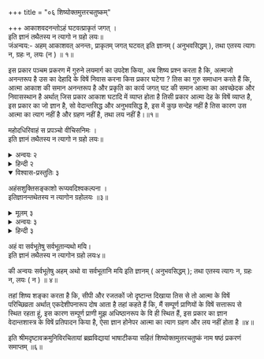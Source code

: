+++
title = "०६ शिष्योक्तमुत्तरचतुष्कम्"

+++
आकाशवदनन्तोऽहं घटवत्प्राकृतं जगत् ।  
इति ज्ञानं तथैतस्य न त्यागो न ग्रहो लयः॥  
जंअन्वय:- अहम् आकाशवत् अनन्तः, प्राकृतम् जगत् घटवत् इति ज्ञानम् ( अनुभवसिद्धम् ), तथा एतस्य त्यागः न, ग्रहः न, लयः (न ) ॥ १॥  
  
इस प्रकार पञ्चम प्रकरण में गुरुने लयमार्ग का उपदेश किया, अब शिष्य प्रश्न करता है कि, अत्माजो अनन्तरूप है उस का देहादि के विषें निवास करना किस प्रकार घटेगा ? तिस का गुरु समाधान करते हैं कि, आत्मा आकाश की समान अनन्तरूप है और प्रकृति का कार्य जगत् घट की समान आत्मा का अवच्छेदक और निवासस्थान है अर्थात् जिस प्रकार आकाश घटादि में व्याप्त होता है तिसी प्रकार आत्मा देह के विषें व्याप्त है, इस प्रकार का जो ज्ञान है, सो वेदान्तसिद्ध और अनुभवसिद्ध है, इस में कुछ सन्देह नहीं है तिस कारण उस आत्मा का त्याग नहीं है और ग्रहण नहीं है, तथा लय नहीं है।॥१॥  
  
महोदधिरिवाहं स प्रपञ्चो वीचिसनिमः ।  
इति ज्ञानं तथैतस्य न त्यागो न ग्रहो लयः॥  
<details><summary>अन्वयः २</summary>

सः अहम् महोदधिः इव, प्रपञ्चः वीचिसनिमः इति झानम् ( अनुभवसिद्धम् ); तथा एतस्य त्यागः न, ग्रहः न, ज्यः (न)॥२॥
</details>

<details><summary>हिन्दी २</summary>

इस घट और आकाश के दृष्टान्त से देह और आत्मा के भेद की शङ्का होती है, तहां कहते हैं कि, वह पूर्वोक्त मैं (आत्मा) समुद्र की समान हूं और प्रपञ्च तरङ्गों की समान है, इस प्रकार का ज्ञान अनुभवसिद्ध है, तिस कारण इस आत्मा का त्याग ग्रहण और लय होना सम्भव नहीं है ॥२॥
</details>  
  
<details open><summary>विश्वास-प्रस्तुतिः ३</summary>

अहंसशुक्तिसङ्काशो रूप्यवदिश्वकल्पना ।  
इतिज्ञानन्तथेतस्य न त्यागोन ग्रहोलयः ॥३॥
</details>

<details><summary>मूलम् ३</summary>

अहंसशुक्तिसङ्काशो रूप्यवदिश्वकल्पना ।  
इतिज्ञानन्तथेतस्य न त्यागोन ग्रहोलयः ॥३॥
</details>  
  
<details><summary>अन्वयः ३</summary>

सः अहम् शुक्तिसङ्काशः, विश्वकल्पना रूप्यवत्, इति ज्ञानम् तथा एतस्य, त्यागः न, ग्रहः न, लयः (न) ॥३॥
</details>

<details><summary>हिन्दी ३</summary>

इस समुद्र और तरङ्गों के दृष्टान्त से आत्मा के विषें विकार की शङ्का होती है इस शिष्य के सन्देह का गुरु समाधान करते हैं कि, जिस प्रकार सीपी के विषें रजत कल्पित होता है इसी प्रकार आत्मा के विषें यह जगत् कल्पित है, इस प्रकार का वास्तविक ज्ञान होनेपर आत्मा का त्याग, ग्रहण और लय नहीं हो सकता है ॥३॥
</details>  
  
अहं वा सर्वभूतेषु सर्वभूतान्यथो मयि।  
इति ज्ञानं तथैतस्य न त्यागोन ग्रहो लयः४॥  
  
 की अन्वयः सर्वभूतेषु अहम् अथो वा सर्वभूतानि मयि इति ज्ञानम् ( अनुभवसिद्धम् ); तथा एतस्य त्यागः न, ग्रहः न, लयः ( न ) ॥ ४॥  
  
तहां शिष्य शङ्का करता है कि, सीपी और रजतकों जो दृष्टान्त दिखाया तिस से तो आत्मा के विषें परिच्छिव्रता अर्थात् एकदेशीपनारूप दोष आता है तहां कहते हैं कि, मैं सम्पूर्ण प्राणियों के विषें सत्तारूप से स्थित रहता हूं, इस कारण सम्पूर्ण प्राणी मुझ अधिष्ठानरूप के वि ही स्थित हैं, इस प्रकार का ज्ञान वेदान्तशास्त्र के विषें प्रतिपादन किया है, ऐसा ज्ञान होनेपर आत्मा का त्याग ग्रहण और लय नहीं होता है ॥४॥  
  
इति श्रीमदृष्टावक्रमुनिविरचितायां ब्रह्मविद्यायां भाषाटीकया सहितं शिष्योक्तमुत्तरचतुष्कं नाम षष्ठं प्रकरणं समाप्तम् ॥६॥  
  
